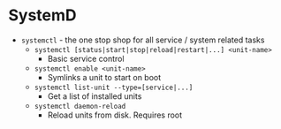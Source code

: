 ---
---

# SystemD

* `systemctl` - the one stop shop for all service / system related tasks
	*  `systemctl [status|start|stop|reload|restart|...] <unit-name>`
		*  Basic service control
	*  `systemctl enable <unit-name>`
		*  Symlinks a unit to start on boot
	*  `systemctl list-unit --type=[service|...]`
		*  Get a list of installed units
	*  `systemctl daemon-reload`
		*  Reload units from disk. Requires root